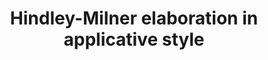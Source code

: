 ---
title: Hindley-Milner elaboration in applicative style
paper-url: http://gallium.inria.fr/~fpottier/publis/fpottier-elaboration.pdf
authors:
- François Pottier
type: paper
tags:
- constraints
- elaboration
- ICFP 2014
- polymorphism
- type inference
doHaskell-type: functional pearl
---